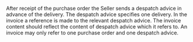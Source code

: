 After receipt of the purchase order the Seller sends a despatch advice in advance of the delivery. The despatch advice specifies one delivery. In the invoice a reference is made to the relevant despatch advice. The invoice content should reflect the content of despatch advice which it refers to. An invoice may only refer to one purchase order and one despatch advice.  
